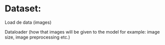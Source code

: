 # Dataset:

Load de data (images)

Dataloader (how that images will be given to the model for example: image size, image preprocessing etc.)


